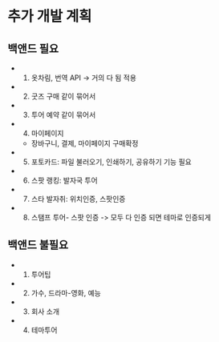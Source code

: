 # 추가 개발 계획

## 백앤드 필요

- 1) 옷차림, 번역 API -> 거의 다 됨 적용

- 2) 굿즈 구매 같이 묶어서

- 3) 투어 예약 같이 묶어서

- 4) 마이페이지

  - 장바구니, 결제, 마이페이지 구매확정 

- 5) 포토카드: 파일 불러오기, 인쇄하기, 공유하기 기능 필요

- 6) 스팟 랭킹: 발자국 투어  

- 7) 스타 발자취: 위치인증, 스팟인증 

- 8) 스탬프 투어- 스팟 인증 -> 모두 다 인증 되면 테마로 인증되게

  

  





## 백앤드 불필요

- 1) 투어팁
- 2) 가수, 드라마-영화, 예능
- 3) 회사 소개
- 4) 테마투어